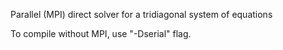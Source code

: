 Parallel (MPI) direct solver for a tridiagonal system of equations

To compile without MPI, use "-Dserial" flag.

